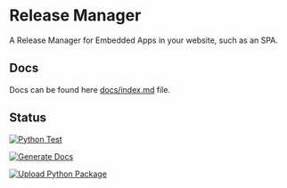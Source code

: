 # Release Manager

A Release Manager for Embedded Apps in your website, such as an SPA.

## Docs

Docs can be found here [docs/index.md](https://github.com/renderbox/django-release-manager/blob/main/docs/index.md) file.

## Status

[![Python Test](https://github.com/renderbox/django-release-manager/actions/workflows/python-test.yml/badge.svg)](https://github.com/renderbox/django-release-manager/actions/workflows/python-test.yml)

[![Generate Docs](https://github.com/renderbox/django-release-manager/actions/workflows/docs.yml/badge.svg)](https://github.com/renderbox/django-release-manager/actions/workflows/docs.yml)

[![Upload Python Package](https://github.com/renderbox/django-release-manager/actions/workflows/python-publish.yml/badge.svg)](https://github.com/renderbox/django-release-manager/actions/workflows/python-publish.yml)
